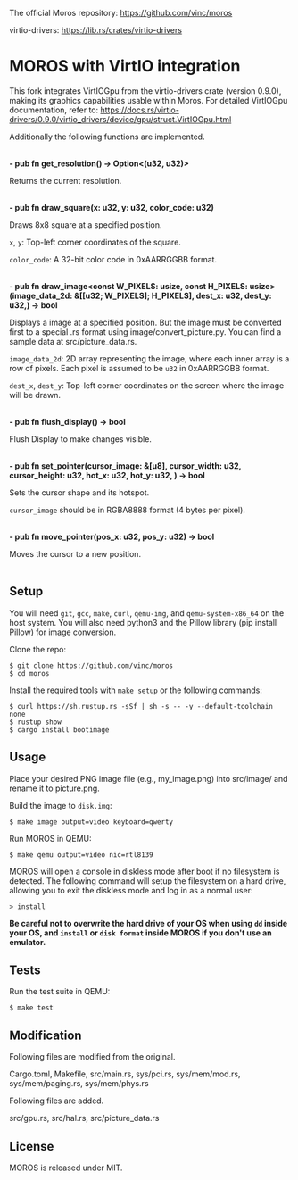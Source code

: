 The official Moros repository: https://github.com/vinc/moros

virtio-drivers: https://lib.rs/crates/virtio-drivers

# MOROS with VirtIO integration

This fork integrates VirtIOGpu from the virtio-drivers crate (version 0.9.0), making its graphics capabilities usable within Moros. For detailed VirtIOGpu documentation, refer to: https://docs.rs/virtio-drivers/0.9.0/virtio_drivers/device/gpu/struct.VirtIOGpu.html

Additionally the following functions are implemented.
<br/><br/>

**- pub fn get_resolution() -> Option<(u32, u32)>**

Returns the current resolution.
<br/><br/>

**- pub fn draw_square(x: u32, y: u32, color_code: u32)**

Draws 8x8 square at a specified position.

`x`, `y`: Top-left corner coordinates of the square.

`color_code`: A 32-bit color code in 0xAARRGGBB format.
<br/><br/>

**- pub fn draw_image<const W_PIXELS: usize, const H_PIXELS: usize>(image_data_2d: &[[u32; W_PIXELS]; H_PIXELS], dest_x: u32, dest_y: u32,) -> bool**

Displays a image at a specified position. But the image must be converted first to a special .rs format using image/convert_picture.py. You can find a sample data at src/picture_data.rs.

`image_data_2d`: 2D array representing the image, where each inner array is a row of pixels. Each pixel is assumed to be `u32` in 0xAARRGGBB format.

`dest_x`, `dest_y`: Top-left corner coordinates on the screen where the image will be drawn.
<br/><br/>

**- pub fn flush_display() -> bool**

Flush Display to make changes visible.
<br/><br/>

**- pub fn set_pointer(cursor_image: &[u8], cursor_width: u32, cursor_height: u32, hot_x: u32, hot_y: u32, ) -> bool**

Sets the cursor shape and its hotspot.

`cursor_image` should be in RGBA8888 format (4 bytes per pixel).
<br/><br/>

**- pub fn move_pointer(pos_x: u32, pos_y: u32) -> bool**

Moves the cursor to a new position.
<br/><br/>

## Setup

You will need `git`, `gcc`, `make`, `curl`, `qemu-img`,
and `qemu-system-x86_64` on the host system.
You will also need python3 and the Pillow library (pip install Pillow) for image conversion.

Clone the repo:

    $ git clone https://github.com/vinc/moros
    $ cd moros

Install the required tools with `make setup` or the following commands:

    $ curl https://sh.rustup.rs -sSf | sh -s -- -y --default-toolchain none
    $ rustup show
    $ cargo install bootimage

## Usage

Place your desired PNG image file (e.g., my_image.png) into src/image/ and rename it to picture.png.

Build the image to `disk.img`:

    $ make image output=video keyboard=qwerty

Run MOROS in QEMU:

    $ make qemu output=video nic=rtl8139

MOROS will open a console in diskless mode after boot if no filesystem is
detected. The following command will setup the filesystem on a hard drive,
allowing you to exit the diskless mode and log in as a normal user:

    > install

**Be careful not to overwrite the hard drive of your OS when using `dd` inside
your OS, and `install` or `disk format` inside MOROS if you don't use an
emulator.**

## Tests

Run the test suite in QEMU:

    $ make test

## Modification

Following files are modified from the original.

Cargo.toml, Makefile, src/main.rs, sys/pci.rs, sys/mem/mod.rs, sys/mem/paging.rs, sys/mem/phys.rs

Following files are added.

src/gpu.rs, src/hal.rs, src/picture_data.rs

## License

MOROS is released under MIT.

[0]: https://vinc.cc
[1]: https://github.com/phil-opp/blog_os/tree/post-07
[2]: https://os.phil-opp.com
[3]: https://wiki.osdev.org
[4]: https://github.com/rust-osdev/bootloader
[5]: https://crates.io/crates/x86_64
[6]: https://crates.io/crates/pic8259
[7]: https://crates.io/crates/pc-keyboard
[8]: https://crates.io/crates/uart_16550
[9]: https://crates.io/crates/linked_list_allocator
[10]: https://crates.io/crates/acpi
[11]: https://crates.io/crates/aml
[12]: https://crates.io/crates/rand_hc
[13]: https://crates.io/crates/smoltcp

[s1]: https://img.shields.io/github/actions/workflow/status/vinc/moros/rust.yml
[s2]: https://img.shields.io/crates/v/moros.svg
